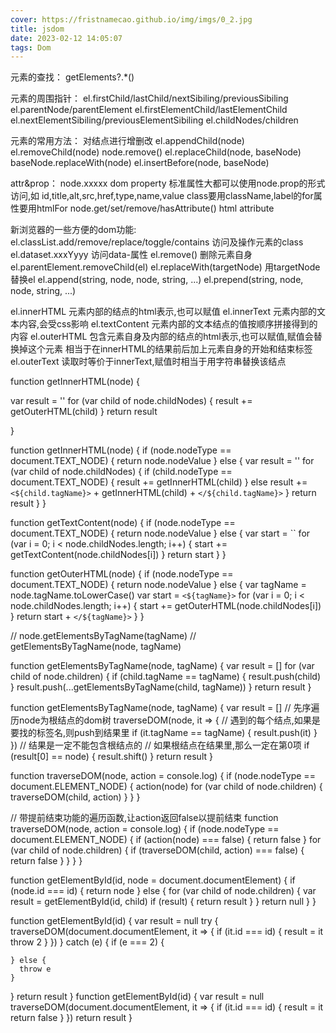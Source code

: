 ```yaml
---
cover: https://fristnamecao.github.io/img/imgs/0_2.jpg
title: jsdom
date: 2023-02-12 14:05:07
tags: Dom
---
```




元素的查找：
  getElements?.*()

元素的周围指针：
  el.firstChild/lastChild/nextSibiling/previousSibiling
  el.parentNode/parentElement
  el.firstElementChild/lastElementChild
  el.nextElementSibiling/previousElementSibiling
  el.childNodes/children

元素的常用方法：
  对结点进行增删改
  el.appendChild(node)
  el.removeChild(node)
    node.remove()
  el.replaceChild(node, baseNode)
    baseNode.replaceWith(node)
  el.insertBefore(node, baseNode)

attr&prop：
  node.xxxxx   dom property
  标准属性大都可以使用node.prop的形式访问,如
    id,title,alt,src,href,type,name,value
    class要用className,label的for属性要用htmlFor
  node.get/set/remove/hasAttribute()   html attribute

新浏览器的一些方便的dom功能:
  el.classList.add/remove/replace/toggle/contains 访问及操作元素的class
  el.dataset.xxxYyyy 访问data-属性
  el.remove() 删除元素自身
    el.parentElement.removeChild(el)
  el.replaceWith(targetNode) 用targetNode替换el
  el.append(string, node, node, string, ...)
  el.prepend(string, node, node, string, ...)

  el.innerHTML 元素内部的结点的html表示,也可以赋值
  el.innerText 元素内部的文本内容,会受css影响
  el.textContent 元素内部的文本结点的值按顺序拼接得到的内容
  el.outerHTML 包含元素自身及内部的结点的html表示,也可以赋值,赋值会替换掉这个元素
    相当于在innerHTML的结果前后加上元素自身的开始和结束标签
  el.outerText 读取时等价于innerText,赋值时相当于用字符串替换该结点

function getInnerHTML(node) {

  var result = ''
  for (var child of node.childNodes) {
      result += getOuterHTML(child)
  }
  return result

}

function getInnerHTML(node) {
  if (node.nodeType == document.TEXT_NODE) {
    return node.nodeValue
  } else {
    var result = ''
    for (var child of node.childNodes) {
      if (child.nodeType == document.TEXT_NODE) {
        result += getInnerHTML(child)
      } else
        result += `<${child.tagName}>` + getInnerHTML(child) + `</${child.tagName}>`
    }
    return result
  }
}

function getTextContent(node) {
  if (node.nodeType == document.TEXT_NODE) {
    return node.nodeValue
  } else {
    var start = ``
    for (var i = 0; i < node.childNodes.length; i++) {
      start += getTextContent(node.childNodes[i])
    }
    return start
  }
}

function getOuterHTML(node) {
  if (node.nodeType == document.TEXT_NODE) {
    return node.nodeValue
  } else {
    var tagName = node.tagName.toLowerCase()
    var start = `<${tagName}>`
    for (var i = 0; i < node.childNodes.length; i++) {
      start += getOuterHTML(node.childNodes[i])
    }
    return start + `</${tagName}>`
  }
}

// node.getElementsByTagName(tagName)
// getElementsByTagName(node, tagName)

function getElementsByTagName(node, tagName) {
  var result = []
  for (var child of node.children) {
    if (child.tagName == tagName) {
      result.push(child)
    }
    result.push(...getElementsByTagName(child, tagName))
  }
  return result
}

function getElementsByTagName(node, tagName) {
  var result = []
  // 先序遍历node为根结点的dom树
  traverseDOM(node, it => {
    // 遇到的每个结点,如果是要找的标签名,则push到结果里
    if (it.tagName == tagName) {
      result.push(it)
    }
  })
  // 结果是一定不能包含根结点的
  // 如果根结点在结果里,那么一定在第0项
  if (result[0] == node) {
    result.shift()
  }
  return result
}

function traverseDOM(node, action = console.log) {
  if (node.nodeType == document.ELEMENT_NODE) {
    action(node)
    for (var child of node.children) {
      traverseDOM(child, action)
    }
  }
}

// 带提前结束功能的遍历函数,让action返回false以提前结束
function traverseDOM(node, action = console.log) {
  if (node.nodeType == document.ELEMENT_NODE) {
    if (action(node) === false) {
      return false
    }
    for (var child of node.children) {
      if (traverseDOM(child, action) === false) {
        return false
      }
    }
  }
}

function getElementById(id, node = document.documentElement) {
  if (node.id === id) {
    return node
  } else {
    for (var child of node.children) {
      var result = getElementById(id, child)
      if (result) {
        return result
      }
    }
    return null
  }
}

function getElementById(id) {
  var result = null
  try {
    traverseDOM(document.documentElement, it => {
      if (it.id === id) {
        result = it
        throw 2
      }
    })
  } catch (e) {
    if (e === 2) {

```
} else {
  throw e
}
```

  }
  return result
}
function getElementById(id) {
  var result = null
  traverseDOM(document.documentElement, it => {
    if (it.id === id) {
      result = it
      return false
    }
  })
  return result
}